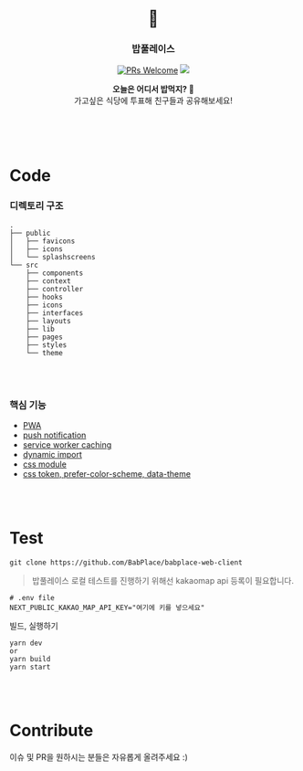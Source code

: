 <div width="100%" height="100%" align="center">

<h1 align="center">
🍚
</h1>

<p align="center">
  <h3 align="center"> 밥풀레이스 </h3>
  <a href="CONTRIBUTING.md#pull-requests"><img src="https://img.shields.io/badge/PRs-welcome-brightgreen.svg" alt="PRs Welcome"></a>
  <img src="https://img.shields.io/badge/License-MIT-blue.svg">
  </p>

<b>오늘은 어디서 밥먹지? 🍚</b></br>
가고싶은 식당에 투표해 친구들과 공유해보세요!

</div>

<br><br><br>

# Code

### 디렉토리 구조

```shell
.
├── public
│   ├── favicons
│   ├── icons
│   └── splashscreens
└── src
    ├── components
    ├── context
    ├── controller
    ├── hooks
    ├── icons
    ├── interfaces
    ├── layouts
    ├── lib
    ├── pages
    ├── styles
    └── theme
```

<br><br>

### 핵심 기능

- [PWA](https://github.com/BabPlace/babplace-web-client/blob/b8a7b3e935ace2469e0cf45af1485e638a9b1037/next.config.js#L14-L26)
- [push notification](https://github.com/BabPlace/babplace-web-client/blob/b8a7b3e935ace2469e0cf45af1485e638a9b1037/public/sw_with_push_manager.js#L37-L62)
- [service worker caching](https://github.com/BabPlace/babplace-web-client/blob/b8a7b3e935ace2469e0cf45af1485e638a9b1037/public/sw_with_push_manager.js#L2-L30C1)
- [dynamic import](https://github.com/BabPlace/babplace-web-client/blob/b8a7b3e935ace2469e0cf45af1485e638a9b1037/src/components/pages/gola/Gola.tsx#L111-L114)
- [css module](./src/styles/)
- [css token, prefer-color-scheme, data-theme](./src/styles/globals.css)

<br><br>

# Test

```shell
git clone https://github.com/BabPlace/babplace-web-client
```

> 밥풀레이스 로컬 테스트를 진행하기 위해선 kakaomap api 등록이 필요합니다.

```text
# .env file
NEXT_PUBLIC_KAKAO_MAP_API_KEY="여기에 키를 넣으세요"
```

빌드, 실행하기

```shell
yarn dev
or
yarn build
yarn start
```

<br><br>

# Contribute

이슈 및 PR을 원하시는 분들은 자유롭게 올려주세요 :)
